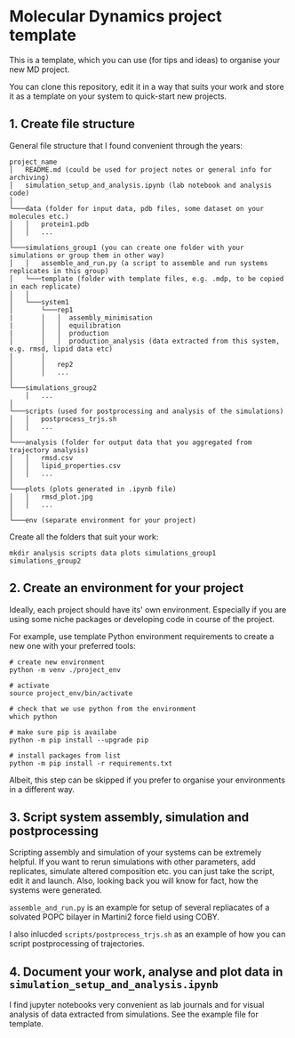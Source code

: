 # Molecular Dynamics project template

This is a template, which you can use (for tips and ideas) to organise your new MD project. 

You can clone this repository, edit it in a way that suits your work and store it as a template on your system to quick-start new projects.

## 1. Create file structure 

General file structure that I found convenient through the years:

```
project_name
│   README.md (could be used for project notes or general info for archiving)
│   simulation_setup_and_analysis.ipynb (lab notebook and analysis code)
│   
└───data (folder for input data, pdb files, some dataset on your molecules etc.)
│   │   protein1.pdb
│   │   ...
│    
└───simulations_group1 (you can create one folder with your simulations or group them in other way)
│   │   assemble_and_run.py (a script to assemble and run systems replicates in this group)
│   └───template (folder with template files, e.g. .mdp, to be copied in each replicate)
│   │
│   └───system1
│       └───rep1
|       │   │  assembly_minimisation
|       │   │  equilibration
|       │   │  production
│       │   │  production_analysis (data extracted from this system, e.g. rmsd, lipid data etc)
│       │   
│       │   rep2
│       │   ...
│   
└───simulations_group2
    │   ...
│   
└───scripts (used for postprocessing and analysis of the simulations)
│   │   postprocess_trjs.sh
│   │   ...
│   
└───analysis (folder for output data that you aggregated from trajectory analysis)
│   │   rmsd.csv
│   │   lipid_properties.csv
│   │   ...
│  
└───plots (plots generated in .ipynb file)
│   │   rmsd_plot.jpg
│   │   ...
│
└───env (separate environment for your project)

```

Create all the folders that suit your work:
```
mkdir analysis scripts data plots simulations_group1 simulations_group2
```

## 2. Create an environment for your project

Ideally, each project should have its' own environment. Especially if you are using some niche packages or developing code in course of the project.

For example, use template Python environment requirements to create a new one with your preferred tools:

```
# create new environment
python -m venv ./project_env

# activate
source project_env/bin/activate

# check that we use python from the environment
which python

# make sure pip is availabe
python -m pip install --upgrade pip

# install packages from list
python -m pip install -r requirements.txt
```

Albeit, this step can be skipped if you prefer to organise your environments in a different way. 

## 3. Script system assembly, simulation and postprocessing

Scripting assembly and simulation of your systems can be extremely helpful. 
If you want to rerun simulations with other parameters, add replicates, simulate altered composition etc. you can just take the script, edit it and launch.
Also, looking back you will know for fact, how the systems were generated. 

`assemble_and_run.py` is an example for setup of several repliacates of a solvated POPC bilayer in Martini2 force field using COBY. 

I also inlucded `scripts/postprocess_trjs.sh` as an example of how you can script postprocessing of trajectories. 

## 4. Document your work, analyse and plot data in `simulation_setup_and_analysis.ipynb`

I find jupyter notebooks very convenient as lab journals and for visual analysis of data extracted from simulations.
See the example file for template.
